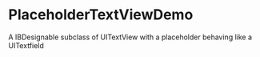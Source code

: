 # PlaceholderTextViewDemo

A IBDesignable subclass of UITextView with a placeholder behaving like a UITextfield
